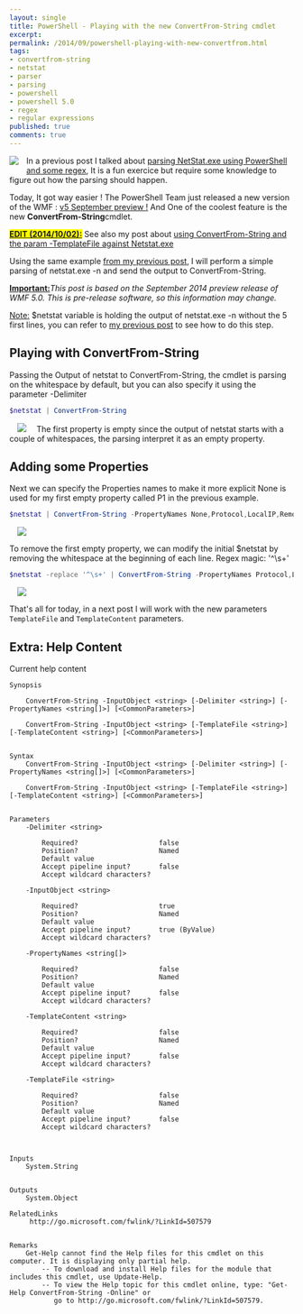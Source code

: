 ```yaml
---
layout: single
title: PowerShell - Playing with the new ConvertFrom-String cmdlet
excerpt: 
permalink: /2014/09/powershell-playing-with-new-convertfrom.html
tags: 
- convertfrom-string
- netstat
- parser
- parsing
- powershell
- powershell 5.0
- regex
- regular expressions
published: true
comments: true
---
```


<a href="{{ site.url }}/images/2014/20140905_PowerShell_-_Playing_with_the_new_ConvertFrom-String_cmdlet/2014-09-04_20-28-34__556572779__-144x125.png" imageanchor="1" style="clear: left; float: left; margin-bottom: 1em; margin-right: 1em;"><img border="0" src="{{ site.url }}/images/2014/20140905_PowerShell_-_Playing_with_the_new_ConvertFrom-String_cmdlet/2014-09-04_20-28-34__556572779__-144x125.png" /></a>In a previous post I talked about <a href="{{ site.url }}/2014/08/powershell-parse-this-netstatexe.html" target="_blank">parsing NetStat.exe using PowerShell and some regex</a>, It is a fun exercice but require some knowledge to figure out how the parsing should happen.

Today, It got way easier ! The PowerShell Team just released a new version of the WMF : <a href="http://blogs.msdn.com/b/powershell/archive/2014/09/04/windows-management-framework-5-0-preview-september-2014-is-now-available.aspx" target="_blank">v5 September preview !</a> And One of the coolest feature is the new <b>ConvertFrom-String</b>cmdlet.

<b><u style="background-color: yellow;">EDIT (2014/10/02):</u></b> See also my post about <a href="{{ site.url }}/2014/09/powershell-convertfrom-string-and.html" target="_blank">using ConvertFrom-String and the param -TemplateFile against Netstat.exe</a>

Using the same example <a href="{{ site.url }}/2014/08/powershell-parse-this-netstatexe.html" target="_blank">from my previous post</a>, I will perform a simple parsing of netstat.exe -n and send the output to ConvertFrom-String.

<b><u>Important:</u></b><i>This post is based on the September 2014 preview release of WMF 5.0. This is pre-release software, so this information may change.</i>

<u>Note:</u> $netstat variable is holding the output of netstat.exe -n without the 5 first lines, you can refer to <a href="{{ site.url }}/2014/08/powershell-parse-this-netstatexe.html" target="_blank">my previous post</a> to see how to do this step.

## Playing with ConvertFrom-String

Passing the Output of netstat to ConvertFrom-String, the cmdlet is parsing on the whitespace by default, but you can also specify it using the parameter -Delimiter

```powershell
$netstat | ConvertFrom-String
```

<a href="{{ site.url }}/images/2014/20140905_PowerShell_-_Playing_with_the_new_ConvertFrom-String_cmdlet/2014-09-04_22-59-56__1937905208__-692x472.png" imageanchor="1" style="margin-left: 1em; margin-right: 1em;"><img border="0" src="{{ site.url }}/images/2014/20140905_PowerShell_-_Playing_with_the_new_ConvertFrom-String_cmdlet/2014-09-04_22-59-56__1937905208__-692x472.png" /></a>
The first property is empty since the output of netstat starts with a couple of whitespaces, the parsing interpret it as an empty property.

## Adding some Properties

Next we can specify the Properties names to make it more explicit
None is used for my first empty property called P1 in the previous example.

```powershell
$netstat | ConvertFrom-String -PropertyNames None,Protocol,LocalIP,RemoteIP,Status
```

<a href="{{ site.url }}/images/2014/20140905_PowerShell_-_Playing_with_the_new_ConvertFrom-String_cmdlet/2014-09-04_23-01-38__1726571702__-692x472.png" imageanchor="1" style="margin-left: 1em; margin-right: 1em;"><img border="0" src="{{ site.url }}/images/2014/20140905_PowerShell_-_Playing_with_the_new_ConvertFrom-String_cmdlet/2014-09-04_23-01-38__1726571702__-692x472.png" /></a>

To remove the first empty property, we can modify the initial $netstat by removing the whitespace at the beginning of each line. Regex magic: '^\s+'


```powershell
$netstat -replace '^\s+' | ConvertFrom-String -PropertyNames Protocol,LocalIP,RemoteIP,Status
```

<a href="{{ site.url }}/images/2014/20140905_PowerShell_-_Playing_with_the_new_ConvertFrom-String_cmdlet/2014-09-04_23-02-37__1915252753__-692x472.png" imageanchor="1" style="margin-left: 1em; margin-right: 1em;"><img border="0" src="{{ site.url }}/images/2014/20140905_PowerShell_-_Playing_with_the_new_ConvertFrom-String_cmdlet/2014-09-04_23-02-37__1915252753__-692x472.png" /></a>

That's all for today, in a next post I will work with the new parameters `TemplateFile` and `TemplateContent` parameters.

## Extra: Help Content

Current help content

```text
Synopsis
    
    ConvertFrom-String -InputObject <string> [-Delimiter <string>] [-PropertyNames <string[]>] [<CommonParameters>]
    
    ConvertFrom-String -InputObject <string> [-TemplateFile <string>] [-TemplateContent <string>] [<CommonParameters>]
    

Syntax
    ConvertFrom-String -InputObject <string> [-Delimiter <string>] [-PropertyNames <string[]>] [<CommonParameters>]

    ConvertFrom-String -InputObject <string> [-TemplateFile <string>] [-TemplateContent <string>] [<CommonParameters>]


Parameters
    -Delimiter <string>

        Required?                    false
        Position?                    Named
        Default value                
        Accept pipeline input?       false
        Accept wildcard characters?  

    -InputObject <string>

        Required?                    true
        Position?                    Named
        Default value                
        Accept pipeline input?       true (ByValue)
        Accept wildcard characters?  

    -PropertyNames <string[]>

        Required?                    false
        Position?                    Named
        Default value                
        Accept pipeline input?       false
        Accept wildcard characters?  

    -TemplateContent <string>

        Required?                    false
        Position?                    Named
        Default value                
        Accept pipeline input?       false
        Accept wildcard characters?  

    -TemplateFile <string>

        Required?                    false
        Position?                    Named
        Default value                
        Accept pipeline input?       false
        Accept wildcard characters?  



Inputs
    System.String
    

Outputs
    System.Object

RelatedLinks
     http://go.microsoft.com/fwlink/?LinkId=507579


Remarks
    Get-Help cannot find the Help files for this cmdlet on this computer. It is displaying only partial help.
        -- To download and install Help files for the module that includes this cmdlet, use Update-Help.
        -- To view the Help topic for this cmdlet online, type: "Get-Help ConvertFrom-String -Online" or 
           go to http://go.microsoft.com/fwlink/?LinkId=507579.

```